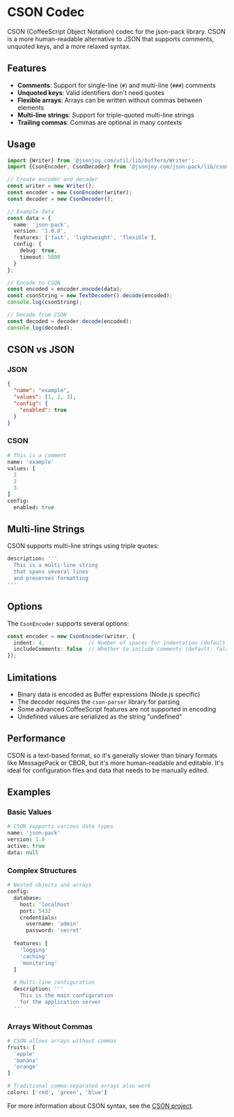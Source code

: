 # CSON Codec

CSON (CoffeeScript Object Notation) codec for the json-pack library. CSON is a more human-readable alternative to JSON that supports comments, unquoted keys, and a more relaxed syntax.

## Features

- **Comments**: Support for single-line (`#`) and multi-line (`###`) comments
- **Unquoted keys**: Valid identifiers don't need quotes
- **Flexible arrays**: Arrays can be written without commas between elements
- **Multi-line strings**: Support for triple-quoted multi-line strings
- **Trailing commas**: Commas are optional in many contexts

## Usage

```typescript
import {Writer} from '@jsonjoy.com/util/lib/buffers/Writer';
import {CsonEncoder, CsonDecoder} from '@jsonjoy.com/json-pack/lib/cson';

// Create encoder and decoder
const writer = new Writer();
const encoder = new CsonEncoder(writer);
const decoder = new CsonDecoder();

// Example data
const data = {
  name: 'json-pack',
  version: '1.0.0',
  features: ['fast', 'lightweight', 'flexible'],
  config: {
    debug: true,
    timeout: 5000
  }
};

// Encode to CSON
const encoded = encoder.encode(data);
const csonString = new TextDecoder().decode(encoded);
console.log(csonString);

// Decode from CSON
const decoded = decoder.decode(encoded);
console.log(decoded);
```

## CSON vs JSON

### JSON
```json
{
  "name": "example",
  "values": [1, 2, 3],
  "config": {
    "enabled": true
  }
}
```

### CSON
```coffeescript
# This is a comment
name: 'example'
values: [
  1
  2  
  3
]
config:
  enabled: true
```

## Multi-line Strings

CSON supports multi-line strings using triple quotes:

```coffeescript
description: '''
  This is a multi-line string
  that spans several lines
  and preserves formatting
'''
```

## Options

The `CsonEncoder` supports several options:

```typescript
const encoder = new CsonEncoder(writer, {
  indent: 4,              // Number of spaces for indentation (default: 2)
  includeComments: false  // Whether to include comments (default: false)
});
```

## Limitations

- Binary data is encoded as Buffer expressions (Node.js specific)
- The decoder requires the `cson-parser` library for parsing
- Some advanced CoffeeScript features are not supported in encoding
- Undefined values are serialized as the string "undefined"

## Performance

CSON is a text-based format, so it's generally slower than binary formats like MessagePack or CBOR, but it's more human-readable and editable. It's ideal for configuration files and data that needs to be manually edited.

## Examples

### Basic Values
```coffeescript
# CSON supports various data types
name: 'json-pack'
version: 1.0
active: true
data: null
```

### Complex Structures
```coffeescript
# Nested objects and arrays
config:
  database:
    host: 'localhost'
    port: 5432
    credentials:
      username: 'admin'
      password: 'secret'
      
  features: [
    'logging'
    'caching'  
    'monitoring'
  ]
  
  # Multi-line configuration
  description: '''
    This is the main configuration
    for the application server
  '''
```

### Arrays Without Commas
```coffeescript
# CSON allows arrays without commas
fruits: [
  'apple'
  'banana'
  'orange'
]

# Traditional comma-separated arrays also work
colors: ['red', 'green', 'blue']
```

For more information about CSON syntax, see the [CSON project](https://github.com/bevry/cson).